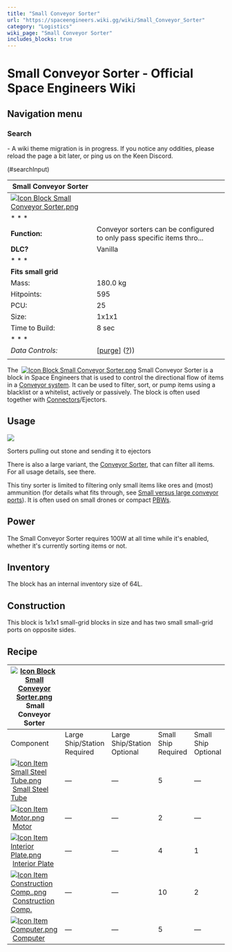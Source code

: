 ```yaml
---
title: "Small Conveyor Sorter"
url: "https://spaceengineers.wiki.gg/wiki/Small_Conveyor_Sorter"
category: "Logistics"
wiki_page: "Small Conveyor Sorter"
includes_blocks: true
---
```


# Small Conveyor Sorter - Official Space Engineers Wiki

## Navigation menu

### Search

\- A wiki theme migration is in progress. If you notice any oddities, please reload the page a bit later, or ping us on the Keen Discord.

(#searchInput)

| Small Conveyor Sorter |     |
| --- | --- |
| [![Icon Block Small Conveyor Sorter.png](https://spaceengineers.wiki.gg/images/f/f7/Icon_Block_Small_Conveyor_Sorter.png?905995)](https://spaceengineers.wiki.gg/wiki/File:Icon_Block_Small_Conveyor_Sorter.png) |     |
| * * * |     |
| **Function:** | Conveyor sorters can be configured to only pass specific items thro... |
| **DLC?** | Vanilla |
| * * * |     |
| **Fits small grid** |     |
| Mass: | 180.0 kg |
| Hitpoints: | 595 |
| PCU: | 25  |
| Size: | 1x1x1 |
| Time to Build: | 8 sec |
| * * * |     |
| _Data Controls:_ | \[[purge](https://spaceengineers.wiki.gg/wiki/Small_Conveyor_Sorter?action=purge)\] ([?](https://spaceengineers.wiki.gg/wiki/Template:Info_Block))) |
|     |     |

The  [![Icon Block Small Conveyor Sorter.png](https://spaceengineers.wiki.gg/images/thumb/f/f7/Icon_Block_Small_Conveyor_Sorter.png/21px-Icon_Block_Small_Conveyor_Sorter.png?905995)](https://spaceengineers.wiki.gg/wiki/Small_Conveyor_Sorter "Small Conveyor Sorter") Small Conveyor Sorter is a block in Space Engineers that is used to control the directional flow of items in a [Conveyor system](https://spaceengineers.wiki.gg/wiki/Conveyor_system "Conveyor system"). It can be used to filter, sort, or pump items using a blacklist or a whitelist, actively or passively. The block is often used together with [Connectors](https://spaceengineers.wiki.gg/wiki/Connector "Connector")/Ejectors.

## Usage

[![](https://spaceengineers.wiki.gg/images/thumb/7/74/Sorters-connectors-ejectors.jpg/320px-Sorters-connectors-ejectors.jpg?d4c143)](https://spaceengineers.wiki.gg/wiki/File:Sorters-connectors-ejectors.jpg)

Sorters pulling out stone and sending it to ejectors

There is also a large variant, the [Conveyor Sorter](https://spaceengineers.wiki.gg/wiki/Conveyor_Sorter "Conveyor Sorter"), that can filter all items. For all usage details, see there.

This tiny sorter is limited to filtering only small items like ores and (most) ammunition (for details what fits through, see [Small versus large conveyor ports](https://spaceengineers.wiki.gg/wiki/Conveyor_system#What's_the_difference_between_large_and_small_ports? "Conveyor system")). It is often used on small drones or compact [PBWs](https://spaceengineers.wiki.gg/wiki/Player_Built_Weapons "Player Built Weapons").

## Power

The Small Conveyor Sorter requires 100W at all time while it's enabled, whether it's currently sorting items or not.

## Inventory

The block has an internal inventory size of 64L.

## Construction

This block is 1x1x1 small-grid blocks in size and has two small small-grid ports on opposite sides.

## Recipe

| [![Icon Block Small Conveyor Sorter.png](https://spaceengineers.wiki.gg/images/thumb/f/f7/Icon_Block_Small_Conveyor_Sorter.png/21px-Icon_Block_Small_Conveyor_Sorter.png?905995)](https://spaceengineers.wiki.gg/wiki/Small_Conveyor_Sorter "Small Conveyor Sorter") Small Conveyor Sorter |     |     |     |     |
| --- | --- | --- | --- | --- |
| Component | Large Ship/Station  <br>Required | Large Ship/Station  <br>Optional | Small Ship  <br>Required | Small Ship  <br>Optional |
| [![Icon Item Small Steel Tube.png](https://spaceengineers.wiki.gg/images/thumb/f/f7/Icon_Item_Small_Steel_Tube.png/21px-Icon_Item_Small_Steel_Tube.png?4fe418)](https://spaceengineers.wiki.gg/wiki/Small_Steel_Tube "Small Steel Tube") [Small Steel Tube](https://spaceengineers.wiki.gg/wiki/Small_Steel_Tube "Small Steel Tube") | —   | —   | 5   | —   |
| [![Icon Item Motor.png](https://spaceengineers.wiki.gg/images/thumb/2/2c/Icon_Item_Motor.png/21px-Icon_Item_Motor.png?4a2f3f)](https://spaceengineers.wiki.gg/wiki/Motor "Motor") [Motor](https://spaceengineers.wiki.gg/wiki/Motor "Motor") | —   | —   | 2   | —   |
| [![Icon Item Interior Plate.png](https://spaceengineers.wiki.gg/images/thumb/7/77/Icon_Item_Interior_Plate.png/21px-Icon_Item_Interior_Plate.png?d80f8e)](https://spaceengineers.wiki.gg/wiki/Interior_Plate "Interior Plate") [Interior Plate](https://spaceengineers.wiki.gg/wiki/Interior_Plate "Interior Plate") | —   | —   | 4   | 1   |
| [![Icon Item Construction Comp..png](https://spaceengineers.wiki.gg/images/thumb/4/45/Icon_Item_Construction_Comp..png/21px-Icon_Item_Construction_Comp..png?cdc26f)](https://spaceengineers.wiki.gg/wiki/Construction_Comp. "Construction Comp.") [Construction Comp.](https://spaceengineers.wiki.gg/wiki/Construction_Comp. "Construction Comp.") | —   | —   | 10  | 2   |
| [![Icon Item Computer.png](https://spaceengineers.wiki.gg/images/thumb/7/72/Icon_Item_Computer.png/21px-Icon_Item_Computer.png?65c1a4)](https://spaceengineers.wiki.gg/wiki/Computer "Computer") [Computer](https://spaceengineers.wiki.gg/wiki/Computer "Computer") | —   | —   | 5   | —   |